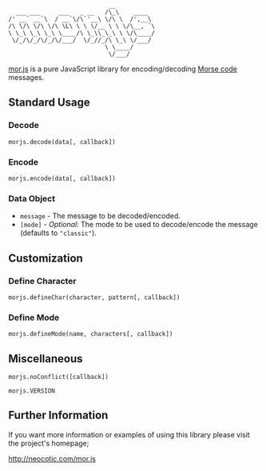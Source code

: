                                 __           
      ___ ___     ___   _ __   /\_\    ____  
    /' __` __`\  / __`\/\`'__\ \/\ \  /',__\ 
    /\ \/\ \/\ \/\ \L\ \ \ \/__ \ \ \/\__, `\
    \ \_\ \_\ \_\ \____/\ \_\\_\_\ \ \/\____/
     \/_/\/_/\/_/\/___/  \/_//_/\ \_\ \/___/ 
                               \ \____/      
                                \/___/       

[mor.js][] is a pure JavaScript library for encoding/decoding [Morse code][]
messages.

## Standard Usage

### Decode

```
morjs.decode(data[, callback])
```

### Encode

```
morjs.encode(data[, callback])
```

### Data Object

* `message` - The message to be decoded/encoded.
* `[mode]` - *Optional:* The mode to be used to decode/encode the message
  (defaults to `"classic"`).

## Customization

### Define Character

```
morjs.defineChar(character, pattern[, callback])
```

### Define Mode

```
morjs.defineMode(name, characters[, callback])
```

## Miscellaneous

```
morjs.noConflict([callback])
```

```
morjs.VERSION
```

## Further Information

If you want more information or examples of using this library please visit the
project's homepage;

http://neocotic.com/mor.js

[mor.js]: http://neocotic.com/mor.js
[morse code]: http://en.wikipedia.org/wiki/Morse_code